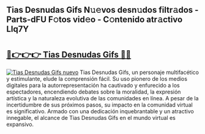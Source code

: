 ## Tias Desnudas Gifs N𝚞𝚎vos desn𝚞dos filtr𝚊dos - Parts-dFU F𝚘tos vid𝚎o - C𝚘ntenido atr𝚊ctivo Llq7Y

# <h2><a href="http://mb39ls.tromn.icu/?c=Tias+Desnudas+Gifs">🔗👉👉👉 Tias Desnudas Gifs 🔗🔗</a></h2>

[![Tias Desnudas Gifs nuevo](https://i.imgur.com/pEAQMta.gif)](http://mb39ls.tromn.icu/?c=Tias+Desnudas+Gifs)
Tias Desnudas Gifs, un personaje multifacético y estimulante, elude la comprensión fácil. Su uso pionero de los medios digitales para la autorrepresentación ha cautivado y enfurecido a los espectadores, encendiendo debates sobre la moralidad, la expresión artística y la naturaleza evolutiva de las comunidades en línea. A pesar de la incertidumbre de sus próximos pasos, su impacto en la comunidad virtual es significativo. Armado con una dedicación inquebrantable y un atractivo innegable, el alcance de Tias Desnudas Gifs en el mundo virtual es expansivo.
